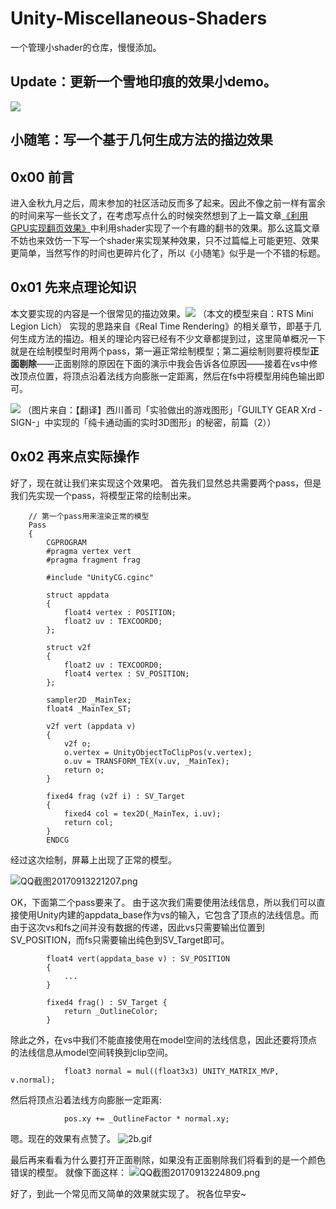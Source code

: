 # Unity-Miscellaneous-Shaders
一个管理小shader的仓库，慢慢添加。

## Update：更新一个雪地印痕的效果小demo。

![](http://images.cnblogs.com/cnblogs_com/murongxiaopifu/662093/o_3c.gif)



## 小随笔：写一个基于几何生成方法的描边效果

## 0x00 前言
进入金秋九月之后，周末参加的社区活动反而多了起来。因此不像之前一样有富余的时间来写一些长文了，在考虑写点什么的时候突然想到了上一篇文章[《利用GPU实现翻页效果》](https://zhuanlan.zhihu.com/p/28836892)中利用shader实现了一个有趣的翻书的效果。那么这篇文章不妨也来效仿一下写一个shader来实现某种效果，只不过篇幅上可能更短、效果更简单，当然写作的时间也更碎片化了，所以《小随笔》似乎是一个不错的标题。

## 0x01 先来点理论知识
本文要实现的内容是一个很常见的描边效果。![](http://upload-images.jianshu.io/upload_images/1372105-d364ddc951258cd3.png?imageMogr2/auto-orient/strip%7CimageView2/2/w/1240)
（本文的模型来自：RTS Mini Legion Lich）
实现的思路来自《Real Time Rendering》的相关章节，即基于几何生成方法的描边。相关的理论内容已经有不少文章都提到过，这里简单概况一下就是在绘制模型时用两个pass，第一遍正常绘制模型；第二遍绘制则要将模型**正面剔除**——正面剔除的原因在下面的演示中我会告诉各位原因——接着在vs中修改顶点位置，将顶点沿着法线方向膨胀一定距离，然后在fs中将模型用纯色输出即可。 

![](http://upload-images.jianshu.io/upload_images/1372105-18c708d0f41e1f9c.jpg?imageMogr2/auto-orient/strip%7CimageView2/2/w/1240)
（图片来自：【翻译】西川善司「实验做出的游戏图形」「GUILTY GEAR Xrd -SIGN-」中实现的「纯卡通动画的实时3D图形」的秘密，前篇（2））
## 0x02 再来点实际操作
好了，现在就让我们来实现这个效果吧。
首先我们显然总共需要两个pass，但是我们先实现一个pass，将模型正常的绘制出来。

		// 第一个pass用来渲染正常的模型
		Pass
		{
			CGPROGRAM
			#pragma vertex vert
			#pragma fragment frag
			
			#include "UnityCG.cginc"

			struct appdata
			{
				float4 vertex : POSITION;
				float2 uv : TEXCOORD0;
			};

			struct v2f
			{
				float2 uv : TEXCOORD0;
				float4 vertex : SV_POSITION;
			};

			sampler2D _MainTex;
			float4 _MainTex_ST;
			
			v2f vert (appdata v)
			{
				v2f o;
				o.vertex = UnityObjectToClipPos(v.vertex);
				o.uv = TRANSFORM_TEX(v.uv, _MainTex);
				return o;
			}
			
			fixed4 frag (v2f i) : SV_Target
			{
				fixed4 col = tex2D(_MainTex, i.uv);
				return col;
			}
			ENDCG
		
经过这次绘制，屏幕上出现了正常的模型。

![QQ截图20170913221207.png](http://upload-images.jianshu.io/upload_images/1372105-d21635a39949625f.png?imageMogr2/auto-orient/strip%7CimageView2/2/w/1240)

OK，下面第二个pass要来了。
由于这次我们需要使用法线信息，所以我们可以直接使用Unity内建的appdata_base作为vs的输入，它包含了顶点的法线信息。而由于这次vs和fs之间并没有数据的传递，因此vs只需要输出位置到SV_POSITION，而fs只需要输出纯色到SV_Target即可。

			float4 vert(appdata_base v) : SV_POSITION
			{
				...
			}

			fixed4 frag() : SV_Target {
				return _OutlineColor;
			}

除此之外，在vs中我们不能直接使用在model空间的法线信息，因此还要将顶点的法线信息从model空间转换到clip空间。

				float3 normal = mul((float3x3) UNITY_MATRIX_MVP, v.normal);


然后将顶点沿着法线方向膨胀一定距离:

				pos.xy += _OutlineFactor * normal.xy;

嗯。现在的效果有点赞了。
![2b.gif](http://upload-images.jianshu.io/upload_images/1372105-789582d4e9737f05.gif?imageMogr2/auto-orient/strip)

最后再来看看为什么要打开正面剔除，如果没有正面剔除我们将看到的是一个颜色错误的模型。
就像下面这样：
![QQ截图20170913224809.png](http://upload-images.jianshu.io/upload_images/1372105-065dde99c095b203.png?imageMogr2/auto-orient/strip%7CimageView2/2/w/1240)

好了，到此一个常见而又简单的效果就实现了。
祝各位早安~

